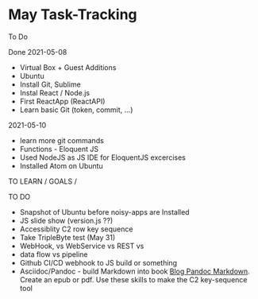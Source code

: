 # May Task-Tracking

To Do


Done
2021-05-08
- Virtual Box + Guest Additions
- Ubuntu
- Install Git, Sublime
- Instal React / Node.js
- First ReactApp (ReactAPI)
- Learn basic Git (token, commit, …)

2021-05-10
- learn more git commands
- Functions - Eloquent JS
- Used NodeJS as JS IDE for EloquentJS excercises
- Installed Atom on Ubuntu

TO LEARN / GOALS /


TO DO
- Snapshot of Ubuntu before noisy-apps are Installed
- JS slide show (version.js ??)
- Accessiblity C2 row key sequence
- Take TripleByte test (May 31)
- WebHook, vs WebService vs REST vs
- data flow vs pipeline
- Github CI/CD webhook to JS build or something
- Asciidoc/Pandoc - build Markdown into book [Blog Pandoc Markdown](https://medium.com/programmers-developers/building-books-with-markdown-using-pandoc-f0d19df7b2ca).  Create an epub or pdf.  Use these skills to make the C2 key-sequence tool
